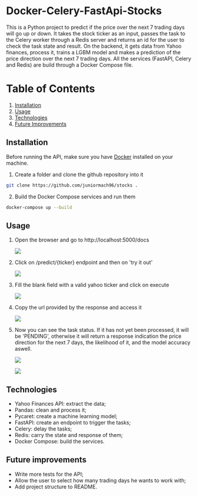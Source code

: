 # Docker-Celery-FastApi-Stocks

This is a Python project to predict if the price over the next 7 trading days will go up or down. It takes the stock ticker as an input, passes the task to the Celery worker through a Redis server and returns an id for the user to check the task state and result. On the backend, it gets data from Yahoo finances, process it, trains a LGBM model and makes a prediction of the price direction over the next 7 trading days. All the services (FastAPI, Celery and Redis) are build through a Docker Compose file.

# Table of Contents

1. [Installation](#example)
2. [Usage](#installation)
3. [Technologies](#technologies)
4. [Future Improvements](#future-improvements)

## Installation

Before running the API, make sure you have [Docker](https://docs.docker.com/get-docker/) installed on your machine.

1. Create a folder and clone the github repository into it

```bash
git clone https://github.com/juniormach96/stocks .
```

2. Build the Docker Compose services and run them

```bash
docker-compose up --build
```

## Usage

1. Open the browser and go to http://localhost:5000/docs

   ![](https://github.com/juniormach96/Docker-Celery-FastApi-Stocks/blob/pycaret/assets/img/fast-api-1.PNG)
2. Click on /predict/{ticker} endpoint and then on 'try it out'

   ![](https://github.com/juniormach96/Docker-Celery-FastApi-Stocks/blob/pycaret/assets/img/fast-api-2.PNG)
3. Fill the blank field with a valid yahoo ticker and click on execute

   ![](https://github.com/juniormach96/Docker-Celery-FastApi-Stocks/blob/pycaret/assets/img/fast-api-3.1.PNG)
4. Copy the url provided by the response and access it

   ![](https://github.com/juniormach96/Docker-Celery-FastApi-Stocks/blob/pycaret/assets/img/fast-api-4.2.PNG)
5. Now you can see the task status. If it has not yet been processed, it will be 'PENDING', otherwise it will return a response indication the price direction for the next 7 days, the likelihood of it, and the model accuracy aswell.

   ![](https://github.com/juniormach96/Docker-Celery-FastApi-Stocks/blob/pycaret/assets/img/fast-api-5.PNG)

   ![](https://github.com/juniormach96/Docker-Celery-FastApi-Stocks/blob/pycaret/assets/img/fastapi-6.PNG)

## Technologies

* Yahoo Finances API: extract the data;
* Pandas: clean and process it;
* Pycaret: create a machine learning model;
* FastAPI: create an endpoint to trigger the tasks;
* Celery: delay the tasks;
* Redis: carry the state and response of them;
* Docker Compose: build the services.

## Future improvements

- Write more tests for the API;
- Allow the user to select how many trading days he wants to work with;
- Add project structure to README.
